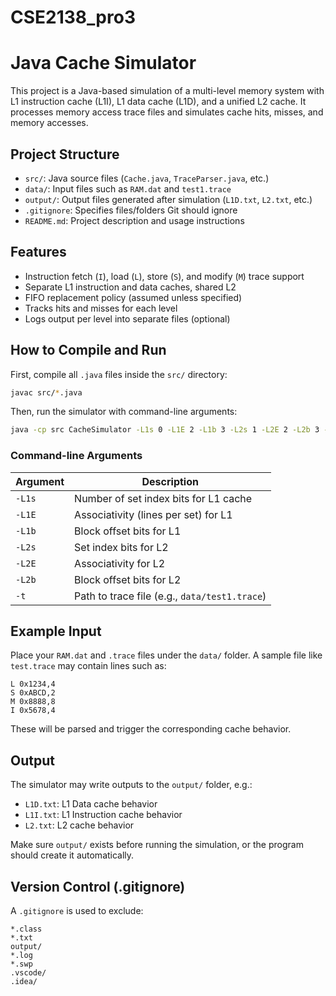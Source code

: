 # CSE2138_pro3

# Java Cache Simulator

This project is a Java-based simulation of a multi-level memory system with L1 instruction cache (L1I), L1 data cache (L1D), and a unified L2 cache. It processes memory access trace files and simulates cache hits, misses, and memory accesses.

## Project Structure

- `src/`: Java source files (`Cache.java`, `TraceParser.java`, etc.)
- `data/`: Input files such as `RAM.dat` and `test1.trace`
- `output/`: Output files generated after simulation (`L1D.txt`, `L2.txt`, etc.)
- `.gitignore`: Specifies files/folders Git should ignore
- `README.md`: Project description and usage instructions

## Features

- Instruction fetch (`I`), load (`L`), store (`S`), and modify (`M`) trace support
- Separate L1 instruction and data caches, shared L2
- FIFO replacement policy (assumed unless specified)
- Tracks hits and misses for each level
- Logs output per level into separate files (optional)

## How to Compile and Run

First, compile all `.java` files inside the `src/` directory:

```bash
javac src/*.java
```

Then, run the simulator with command-line arguments:

```bash
java -cp src CacheSimulator -L1s 0 -L1E 2 -L1b 3 -L2s 1 -L2E 2 -L2b 3 -t data/*.trace
```

### Command-line Arguments

| Argument | Description                  |
|----------|------------------------------|
| `-L1s`   | Number of set index bits for L1 cache         |
| `-L1E`   | Associativity (lines per set) for L1           |
| `-L1b`   | Block offset bits for L1                       |
| `-L2s`   | Set index bits for L2                          |
| `-L2E`   | Associativity for L2                           |
| `-L2b`   | Block offset bits for L2                       |
| `-t`     | Path to trace file (e.g., `data/test1.trace`)  |

## Example Input

Place your `RAM.dat` and `.trace` files under the `data/` folder. A sample file like `test.trace` may contain lines such as:

```
L 0x1234,4
S 0xABCD,2
M 0x8888,8
I 0x5678,4
```

These will be parsed and trigger the corresponding cache behavior.

## Output

The simulator may write outputs to the `output/` folder, e.g.:

- `L1D.txt`: L1 Data cache behavior
- `L1I.txt`: L1 Instruction cache behavior
- `L2.txt`: L2 cache behavior

Make sure `output/` exists before running the simulation, or the program should create it automatically.

## Version Control (.gitignore)

A `.gitignore` is used to exclude:

```
*.class
*.txt
output/
*.log
*.swp
.vscode/
.idea/
```
